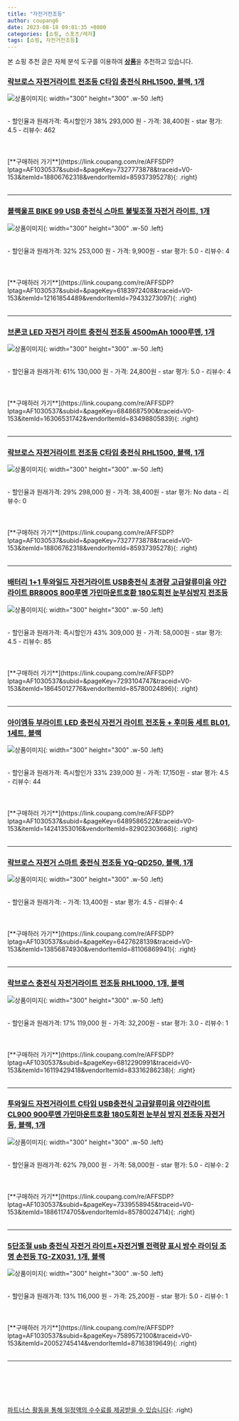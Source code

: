 ```yaml
---
title: "자전거전조등"
author: coupang6
date: 2023-08-18 09:01:35 +0800
categories: [쇼핑, 스포츠/레저]
tags: [쇼핑, 자전거전조등]
---
```


본 쇼핑 추천 글은 자체 분석 도구를 이용하여 [**상품**](https://link.coupang.com/a/bao1ui)을 추천하고 있습니다.

### [락브로스 자전거라이트 전조등 C타입 충전식 RHL1500, 블랙, 1개](https://link.coupang.com/re/AFFSDP?lptag=AF1030537&subid=&pageKey=7327773878&traceid=V0-153&itemId=18806762318&vendorItemId=85937395278)

![상품이미지](https://thumbnail9.coupangcdn.com/thumbnails/remote/230x230ex/image/retail/images/2023/05/11/15/4/0c724ffa-561d-4253-8951-fe30a3ec8266.jpg){: width="300" height="300" .w-50 .left}


<br>
- 할인율과 원래가격: 즉시할인가 38%  293,000   원
- 가격: 38,400원
- star 평가: 4.5
- 리뷰수: 462
<br>
<br>
<br>
<br>
[**구매하러 가기**](https://link.coupang.com/re/AFFSDP?lptag=AF1030537&subid=&pageKey=7327773878&traceid=V0-153&itemId=18806762318&vendorItemId=85937395278){: .right}
<br>
<br>

---

### [블랙울프 BIKE 99 USB 충전식 스마트 불빛조절 자전거 라이트, 1개](https://link.coupang.com/re/AFFSDP?lptag=AF1030537&subid=&pageKey=6183972408&traceid=V0-153&itemId=12161854489&vendorItemId=79433273097)

![상품이미지](https://thumbnail6.coupangcdn.com/thumbnails/remote/230x230ex/image/retail/images/2420324901529785-1e298470-aacd-4cbc-a2ba-ecf71a6215b4.jpg){: width="300" height="300" .w-50 .left}


<br>
- 할인율과 원래가격: 32%  253,000   원
- 가격: 9,900원
- star 평가: 5.0
- 리뷰수: 4
<br>
<br>
<br>
<br>
[**구매하러 가기**](https://link.coupang.com/re/AFFSDP?lptag=AF1030537&subid=&pageKey=6183972408&traceid=V0-153&itemId=12161854489&vendorItemId=79433273097){: .right}
<br>
<br>

---

### [브론코 LED 자전거 라이트 충전식 전조등 4500mAh 1000루멘, 1개](https://link.coupang.com/re/AFFSDP?lptag=AF1030537&subid=&pageKey=6848687590&traceid=V0-153&itemId=16306531742&vendorItemId=83498805839)

![상품이미지](https://thumbnail7.coupangcdn.com/thumbnails/remote/230x230ex/image/vendor_inventory/db04/f47d7f2f7a9a06805539d92f9852853fabca581782841070b949b796f393.jpg){: width="300" height="300" .w-50 .left}


<br>
- 할인율과 원래가격: 61%  130,000   원
- 가격: 24,800원
- star 평가: 5.0
- 리뷰수: 4
<br>
<br>
<br>
<br>
[**구매하러 가기**](https://link.coupang.com/re/AFFSDP?lptag=AF1030537&subid=&pageKey=6848687590&traceid=V0-153&itemId=16306531742&vendorItemId=83498805839){: .right}
<br>
<br>

---

### [락브로스 자전거라이트 전조등 C타입 충전식 RHL1500, 블랙, 1개](https://link.coupang.com/re/AFFSDP?lptag=AF1030537&subid=&pageKey=7327773878&traceid=V0-153&itemId=18806762318&vendorItemId=85937395278)

![상품이미지](https://thumbnail9.coupangcdn.com/thumbnails/remote/230x230ex/image/retail/images/2023/05/11/15/4/0c724ffa-561d-4253-8951-fe30a3ec8266.jpg){: width="300" height="300" .w-50 .left}


<br>
- 할인율과 원래가격: 29%  298,000   원
- 가격: 38,400원
- star 평가: No data
- 리뷰수: 0
<br>
<br>
<br>
<br>
[**구매하러 가기**](https://link.coupang.com/re/AFFSDP?lptag=AF1030537&subid=&pageKey=7327773878&traceid=V0-153&itemId=18806762318&vendorItemId=85937395278){: .right}
<br>
<br>

---

### [배터리 1+1 투와일드 자전거라이트 USB충전식 초경량 고급알류미윰 야간라이트 BR800S 800루멘 가민마운트호환 180도회전 눈부심방지 전조등](https://link.coupang.com/re/AFFSDP?lptag=AF1030537&subid=&pageKey=7293104747&traceid=V0-153&itemId=18645012776&vendorItemId=85780024896)

![상품이미지](https://thumbnail7.coupangcdn.com/thumbnails/remote/230x230ex/image/vendor_inventory/a4b8/97737363dcf90f199a39461720eb55cc61c90cdb3fb2e0f8222a021f9bb8.jpeg){: width="300" height="300" .w-50 .left}


<br>
- 할인율과 원래가격: 즉시할인가 43%  309,000   원
- 가격: 58,000원
- star 평가: 4.5
- 리뷰수: 85
<br>
<br>
<br>
<br>
[**구매하러 가기**](https://link.coupang.com/re/AFFSDP?lptag=AF1030537&subid=&pageKey=7293104747&traceid=V0-153&itemId=18645012776&vendorItemId=85780024896){: .right}
<br>
<br>

---

### [아이엠듀 부라이트 LED 충전식 자전거 라이트 전조등 + 후미등 세트 BL01, 1세트, 블랙](https://link.coupang.com/re/AFFSDP?lptag=AF1030537&subid=&pageKey=6489586522&traceid=V0-153&itemId=14241353016&vendorItemId=82902303668)

![상품이미지](https://thumbnail8.coupangcdn.com/thumbnails/remote/230x230ex/image/retail/images/1225632205738647-2eb87977-7152-4cff-bf27-6e3472c7d6ad.png){: width="300" height="300" .w-50 .left}


<br>
- 할인율과 원래가격: 즉시할인가 33%  239,000   원
- 가격: 17,150원
- star 평가: 4.5
- 리뷰수: 44
<br>
<br>
<br>
<br>
[**구매하러 가기**](https://link.coupang.com/re/AFFSDP?lptag=AF1030537&subid=&pageKey=6489586522&traceid=V0-153&itemId=14241353016&vendorItemId=82902303668){: .right}
<br>
<br>

---

### [락브로스 자전거 스마트 충전식 전조등 YQ-QD250, 블랙, 1개](https://link.coupang.com/re/AFFSDP?lptag=AF1030537&subid=&pageKey=6427628139&traceid=V0-153&itemId=13856874930&vendorItemId=81106869941)

![상품이미지](https://thumbnail9.coupangcdn.com/thumbnails/remote/230x230ex/image/rs_quotation_api/sdhyjk2g/91fa8ef97da54b5aa5c5d3bbfb45828d.jpg){: width="300" height="300" .w-50 .left}


<br>
- 할인율과 원래가격: 
- 가격: 13,400원
- star 평가: 4.5
- 리뷰수: 4
<br>
<br>
<br>
<br>
[**구매하러 가기**](https://link.coupang.com/re/AFFSDP?lptag=AF1030537&subid=&pageKey=6427628139&traceid=V0-153&itemId=13856874930&vendorItemId=81106869941){: .right}
<br>
<br>

---

### [락브로스 충전식 자전거라이트 전조등 RHL1000, 1개, 블랙](https://link.coupang.com/re/AFFSDP?lptag=AF1030537&subid=&pageKey=6812290991&traceid=V0-153&itemId=16119429418&vendorItemId=83316286238)

![상품이미지](https://thumbnail7.coupangcdn.com/thumbnails/remote/230x230ex/image/retail/images/2022/09/30/13/7/0e86b1a8-4ecf-44c1-a319-b21ae34f0ac5.jpg){: width="300" height="300" .w-50 .left}


<br>
- 할인율과 원래가격: 17%  119,000   원
- 가격: 32,200원
- star 평가: 3.0
- 리뷰수: 1
<br>
<br>
<br>
<br>
[**구매하러 가기**](https://link.coupang.com/re/AFFSDP?lptag=AF1030537&subid=&pageKey=6812290991&traceid=V0-153&itemId=16119429418&vendorItemId=83316286238){: .right}
<br>
<br>

---

### [투와일드 자전거라이트 C타입 USB충전식 고급알류미윰 야간라이트 CL900 900루멘 가민마운트호환 180도회전 눈부심 방지 전조등 자전거등, 블랙, 1개](https://link.coupang.com/re/AFFSDP?lptag=AF1030537&subid=&pageKey=7339558945&traceid=V0-153&itemId=18861174705&vendorItemId=85780024714)

![상품이미지](https://thumbnail8.coupangcdn.com/thumbnails/remote/230x230ex/image/vendor_inventory/6a4f/cce231acbcd5046c2fb6766795ce0eedb2a44a5f370a0b89ebbb23ee569b.jpeg){: width="300" height="300" .w-50 .left}


<br>
- 할인율과 원래가격: 62%  79,000   원
- 가격: 58,000원
- star 평가: 5.0
- 리뷰수: 2
<br>
<br>
<br>
<br>
[**구매하러 가기**](https://link.coupang.com/re/AFFSDP?lptag=AF1030537&subid=&pageKey=7339558945&traceid=V0-153&itemId=18861174705&vendorItemId=85780024714){: .right}
<br>
<br>

---

### [5단조절 usb 충전식 자전거 라이트+자전거벨 전력량 표시 방수 라이딩 조명 손전등 TG-ZX031, 1개, 블랙](https://link.coupang.com/re/AFFSDP?lptag=AF1030537&subid=&pageKey=7589572100&traceid=V0-153&itemId=20052745414&vendorItemId=87163819649)

![상품이미지](https://thumbnail10.coupangcdn.com/thumbnails/remote/230x230ex/image/vendor_inventory/7a94/e8c5d7ae225ac8db376ca9cfd8d6447734763a0be3e170e0de1c1c3a42b6.jpg){: width="300" height="300" .w-50 .left}


<br>
- 할인율과 원래가격: 13%  116,000   원
- 가격: 25,200원
- star 평가: 5.0
- 리뷰수: 1
<br>
<br>
<br>
<br>
[**구매하러 가기**](https://link.coupang.com/re/AFFSDP?lptag=AF1030537&subid=&pageKey=7589572100&traceid=V0-153&itemId=20052745414&vendorItemId=87163819649){: .right}
<br>
<br>

---
<br><br><br><br><br> [파트너스 활동을 통해 일정액의 수수료를 제공받을 수 있습니다](https://link.coupang.com/a/bao1ui){: .right}